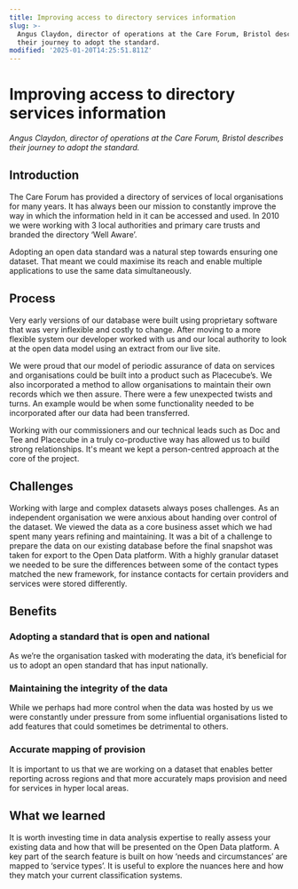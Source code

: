 ```yaml
---
title: Improving access to directory services information
slug: >-
  Angus Claydon, director of operations at the Care Forum, Bristol describes
  their journey to adopt the standard.
modified: '2025-01-20T14:25:51.811Z'
---
```


# Improving access to directory services information

_Angus Claydon, director of operations at the Care Forum, Bristol describes their journey to adopt the standard._

## Introduction

The Care Forum has provided a directory of services of local organisations for many years. It has always been our mission to constantly improve the way in which the information held in it can be accessed and used. In 2010 we were working with 3 local authorities and primary care trusts and branded the directory ‘Well Aware’.

Adopting an open data standard was a natural step towards ensuring one dataset. That meant we could maximise its reach and enable multiple applications to use the same data simultaneously.

## Process

Very early versions of our database were built using proprietary software that was very inflexible and costly to change. After moving to a more flexible system our developer worked with us and our local authority to look at the open data model using an extract from our live site.

We were proud that our model of periodic assurance of data on services and organisations could be built into a product such as Placecube’s. We also incorporated a method to allow organisations to maintain their own records which we then assure. There were a few unexpected twists and turns. An example would be when some functionality needed to be incorporated after our data had been transferred.

Working with our commissioners and our technical leads such as Doc and Tee and Placecube in a truly co-productive way has allowed us to build strong relationships. It's meant we kept a person-centred approach at the core of the project.

## Challenges

Working with large and complex datasets always poses challenges. As an independent organisation we were anxious about handing over control of the dataset. We viewed the data as a core business asset which we had spent many years refining and maintaining. It was a bit of a challenge to prepare the data on our existing database before the final snapshot was taken for export to the Open Data platform. With a highly granular dataset we needed to be sure the differences between some of the contact types matched the new framework, for instance contacts for certain providers and services were stored differently.

## Benefits

### Adopting a standard that is open and national

As we’re the organisation tasked with moderating the data, it’s beneficial for us to adopt an open standard that has input nationally.

### Maintaining the integrity of the data

While we perhaps had more control when the data was hosted by us we were constantly under pressure from some influential organisations listed to add features that could sometimes be detrimental to others.

### Accurate mapping of provision

It is important to us that we are working on a dataset that enables better reporting across regions and that more accurately maps provision and need for services in hyper local areas.

## What we learned

It is worth investing time in data analysis expertise to really assess your existing data and how that will be presented on the Open Data platform. A key part of the search feature is built on how ‘needs and circumstances’ are mapped to ‘service types’. It is useful to explore the nuances here and how they match your current classification systems.
